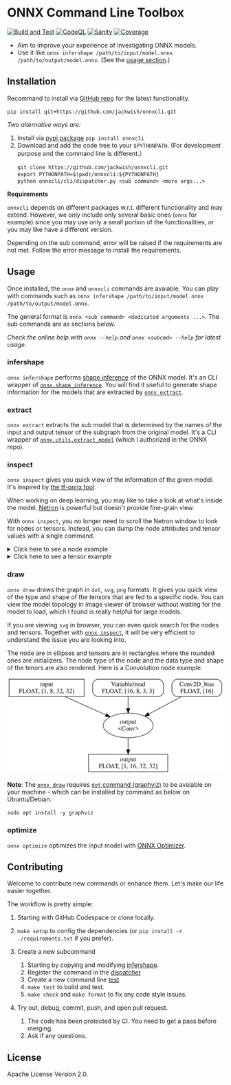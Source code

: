 ONNX Command Line Toolbox
=========================

[![Build and Test](https://github.com/jackwish/onnxcli/workflows/Build%20and%20Test/badge.svg)](https://github.com/jackwish/onnxcli/actions/workflows/build.yml)
[![CodeQL](https://github.com/jackwish/onnxcli/workflows/CodeQL/badge.svg)](https://github.com/jackwish/onnxcli/actions/workflows/codeql-analysis.yml)
[![Sanity](https://github.com/jackwish/onnxcli/workflows/Sanity/badge.svg)](https://github.com/jackwish/onnxcli/actions/workflows/sanity.yml)
[![Coverage](https://codecov.io/gh/jackwish/onnxcli/branch/master/graph/badge.svg)](https://codecov.io/gh/jackwish/onnxcli)


* Aim to improve your experience of investigating ONNX models.
* Use it like `onnx infershape /path/to/input/model.onnx /path/to/output/model.onnx`. (See the [usage section](#usage).)


## Installation

Recommand to install via [GitHub repo][github] for the latest functionality.
```
pip install git+https://github.com/jackwish/onnxcli.git
```

_Two alternative ways are:_
1. Install via [pypi package][pypi] `pip install onnxcli`
2. Download and add the code tree to your `$PYTHONPATH`. (For development purpose and the command line is different.）
    ```
    git clone https://github.com/jackwish/onnxcli.git
    export PYTHONPATH=$(pwd)/onnxcli:${PYTHONPATH}
    python onnxcli/cli/dispatcher.py <sub command> <more args...>
    ```

**Requirements**

`onnxcli` depends on different packages w.r.t. different functionality and may extend.
However, we only include only several basic ones (`onnx` for example) since you may use only a small portion of the functionalities, or you may like have a different version.

Depending on the sub command, error will be raised if the requirements are not met.
Follow the error message to install the requirements.


## Usage

Once installed, the `onnx` and `onnxcli` commands are avaiable.
You can play with commands such as `onnx infershape /path/to/input/model.onnx /path/to/output/model.onnx`.

The general format is `onnx <sub command> <dedicated arguments ...>`.
The sub commands are as sections below.

_Check the online help with `onnx --help` and `onnx <subcmd> --help` for latest usage._

### infershape

`onnx infershape` performs [shape inference](https://github.com/onnx/onnx/blob/master/docs/ShapeInference.md) of the ONNX model.
It's an CLI wrapper of [`onnx.shape_inference`](https://github.com/onnx/onnx/blob/master/docs/PythonAPIOverview.md#running-shape-inference-on-an-onnx-model).
You will find it useful to generate shape information for the models that are extracted by [`onnx extract`](#extract).

### extract

`onnx extract` extracts the sub model that is determined by the names of the input and output tensor of the subgraph from the original model.
It's a CLI wrapper of [`onnx.utils.extract_model`](https://github.com/onnx/onnx/blob/master/docs/PythonAPIOverview.md#extracting-sub-model-with-inputs-outputs-tensor-names) (which I authorized in the ONNX repo).

### inspect

`onnx inspect` gives you quick view of the information of the given model.
It's inspired by [the tf-onnx tool](https://github.com/onnx/tensorflow-onnx/blob/master/tools/dump-onnx.py).

When working on deep learning, you may like to take a look at what's inside the model.
[Netron](https://github.com/lutzroeder/netron) is powerful but doesn't provide fine-grain view.

With `onnx inspect`, you no longer need to scroll the Netron window to look for nodes or tensors.
Instead, you can dump the node attributes and tensor values with a single command.

<details><summary>Click here to see a node example</summary>
<pre><code>
$ onnx inspect ./assets/tests/conv.float32.onnx --node --indices 0 --detail

Inpect of model ./assets/tests/conv.float32.onnx
  Graph name: 9
  Graph inputs: 1
  Graph outputs: 1
  Nodes in total: 1
  ValueInfo in total: 2
  Initializers in total: 2
  Sparse Initializers in total: 0
  Quantization in total: 0

Node information:
  Node "output": type "Conv", inputs "['input', 'Variable/read', 'Conv2D_bias']", outputs "['output']"
    attributes: [name: "dilations"
ints: 1
ints: 1
type: INTS
, name: "group"
i: 1
type: INT
, name: "kernel_shape"
ints: 3
ints: 3
type: INTS
, name: "pads"
ints: 1
ints: 1
ints: 1
ints: 1
type: INTS
, name: "strides"
ints: 1
ints: 1
type: INTS
]
</code></pre>
</details>

<details><summary>Click here to see a tensor example</summary>
<pre><code>
$ onnx inspect ./assets/tests/conv.float32.onnx --tensor --names Conv2D_bias --detail

Inpect of model ./assets/tests/conv.float32.onnx
  Graph name: 9
  Graph inputs: 1
  Graph outputs: 1
  Nodes in total: 1
  ValueInfo in total: 2
  Initializers in total: 2
  Sparse Initializers in total: 0
  Quantization in total: 0

Tensor information:
  Initializer "Conv2D_bias": type FLOAT, shape [16],
    float data: [0.4517577290534973, -0.014192663133144379, 0.2946248948574066, -0.9742919206619263, -1.2975586652755737, 0.7223454117774963, 0.7835700511932373, 1.7674627304077148, 1.7242872714996338, 1.1230682134628296, -0.2902531623840332, 0.2627834975719452, 1.0175092220306396, 0.5643373131752014, -0.8244842290878296, 1.2169424295425415]
</code></pre>
</details>

### draw

`onnx draw` draws the graph in `dot`, `svg`, `png` formats.
It gives you quick view of the type and shape of the tensors that are fed to a specific node.
You can view the model topology in image viewer of browser without waiting for the model to load,
which I found is really helpful for large models.

If you are viewing `svg` in browser, you can even quick search for the nodes and tensors.
Together with [`onnx inspect`](#inspect), it will be very efficient to understand the issue you are looking into.

The node are in ellipses and tensors are in rectangles where the rounded ones are initializers.
The node type of the node and the data type and shape of the tenors are also rendered.
Here is a Convolution node example.

![conv](assets/conv.svg)

**Note**: The [`onnx draw`](#draw) requires [`dot` command (graphviz)](https://graphviz.org/) to be avaiable on your machine - which can be installed by command as below on Ubuntu/Debian.
```
sudo apt install -y graphviz
```

### optimize

`onnx optimize` optimizes the input model with [ONNX Optimizer](https://github.com/onnx/optimizer).


## Contributing

Welcome to contribute new commands or enhance them.
Let's make our life easier together.

The workflow is pretty simple:

1. Starting with GitHub Codespace or clone locally.
  1. `make setup` to config the dependencies (or `pip install -r ./requirements.txt` if you prefer).

2. Create a new subcommand
   1. Starting by copying and modifying [infershape](./onnxcli/infer_shape.py).
   2. Register the command in the [dispatcher](./onnxcli/dispatcher.py)
   3. Create a new command line [test](./tests/test_dispatcher.py)
   4. `make test` to build and test.
   5. `make check` and `make format` to fix any code style issues.

3. Try out, debug, commit, push, and open pull request.
   1. The code has been protected by CI. You need to get a pass before merging.
   2. Ask if any questions.


## License

Apache License Version 2.0.


[pypi]: https://pypi.org/project/onnxcli
[github]: https://github.com/jackwish/onnxcli
